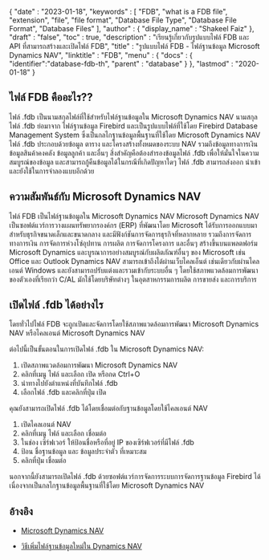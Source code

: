 {
  "date" : "2023-01-18",
  "keywords" : [ "FDB", "what is a FDB file", "extension", "file", "file format", "Database File Type", "Database File Format", "Database Files" ],
  "author" : {
    "display_name" : "Shakeel Faiz"
},
  "draft" : "false",
  "toc" : true,
  "description" : "เรียนรู้เกี่ยวกับรูปแบบไฟล์ FDB และ API ที่สามารถสร้างและเปิดไฟล์ FDB",
  "title" : "รูปแบบไฟล์ FDB - ไฟล์ฐานข้อมูล Microsoft Dynamics NAV",
  "linktitle" : "FDB",
  "menu" : {
    "docs" : {
      "identifier":"database-fdb-th",
      "parent" : "database"
}
},
  "lastmod" : "2020-01-18"
}

## ไฟล์ FDB คืออะไร??

ไฟล์ .fdb เป็นนามสกุลไฟล์ที่ใช้สำหรับไฟล์ฐานข้อมูลใน Microsoft Dynamics NAV นามสกุลไฟล์ .fdb ย่อมาจาก ไฟล์ฐานข้อมูล Firebird และเป็นรูปแบบไฟล์ที่ใช้โดย Firebird Database Management System ซึ่งเป็นกลไกฐานข้อมูลพื้นฐานที่ใช้โดย Microsoft Dynamics NAV ไฟล์ .fdb ประกอบด้วยข้อมูล ตาราง และโครงสร้างทั้งหมดของระบบ NAV รวมถึงข้อมูลทางการเงิน ข้อมูลสินค้าคงคลัง ข้อมูลลูกค้า และอื่นๆ สิ่งสำคัญคือต้องสำรองข้อมูลไฟล์ .fdb เพื่อให้มั่นใจในความสมบูรณ์ของข้อมูล และสามารถกู้คืนข้อมูลได้ในกรณีที่เกิดปัญหาใดๆ ไฟล์ .fdb สามารถส่งออก นำเข้า และยังใช้ในการจำลองแบบอีกด้วย

## ความสัมพันธ์กับ Microsoft Dynamics NAV

ไฟล์ FDB เป็นไฟล์ฐานข้อมูลใน Microsoft Dynamics NAV Microsoft Dynamics NAV เป็นซอฟต์แวร์การวางแผนทรัพยากรองค์กร (ERP) ที่พัฒนาโดย Microsoft ได้รับการออกแบบมาสำหรับธุรกิจขนาดเล็กและขนาดกลาง และมีฟังก์ชันการจัดการธุรกิจที่หลากหลาย รวมถึงการจัดการทางการเงิน การจัดการห่วงโซ่อุปทาน การผลิต การจัดการโครงการ และอื่นๆ สร้างขึ้นบนแพลตฟอร์ม Microsoft Dynamics และบูรณาการอย่างสมบูรณ์กับผลิตภัณฑ์อื่นๆ ของ Microsoft เช่น Office และ Outlook Dynamics NAV สามารถเข้าถึงได้ผ่านเว็บไคลเอ็นต์ เช่นเดียวกับผ่านไคลเอนต์ Windows และยังสามารถปรับแต่งและรวมเข้ากับระบบอื่น ๆ โดยใช้สภาพแวดล้อมการพัฒนาของตัวเองที่เรียกว่า C/AL มักใช้โดยบริษัทต่างๆ ในอุตสาหกรรมการผลิต การขายส่ง และการบริการ

## เปิดไฟล์ .fdb ได้อย่างไร

โดยทั่วไปไฟล์ FDB จะถูกเปิดและจัดการโดยใช้สภาพแวดล้อมการพัฒนา Microsoft Dynamics NAV หรือไคลเอนต์ Microsoft Dynamics NAV

ต่อไปนี้เป็นขั้นตอนในการเปิดไฟล์ .fdb ใน Microsoft Dynamics NAV:

1. เปิดสภาพแวดล้อมการพัฒนา Microsoft Dynamics NAV
2. คลิกที่เมนู ไฟล์ และเลือก เปิด หรือกด Ctrl+O
3. นำทางไปยังตำแหน่งที่บันทึกไฟล์ .fdb
4. เลือกไฟล์ .fdb และคลิกที่ปุ่ม เปิด

คุณยังสามารถเปิดไฟล์ .fdb ได้โดยเชื่อมต่อกับฐานข้อมูลโดยใช้ไคลเอนต์ NAV

1. เปิดไคลเอนต์ NAV
2. คลิกที่เมนู ไฟล์ และเลือก เชื่อมต่อ
3. ในช่อง เซิร์ฟเวอร์ ให้ป้อนชื่อหรือที่อยู่ IP ของเซิร์ฟเวอร์ที่มีไฟล์ .fdb
4. ป้อน ชื่อฐานข้อมูล และ ข้อมูลประจำตัว ที่เหมาะสม
5. คลิกที่ปุ่ม เชื่อมต่อ

นอกจากนี้ยังสามารถเปิดไฟล์ .fdb ด้วยซอฟต์แวร์การจัดการระบบการจัดการฐานข้อมูล Firebird ได้ เนื่องจากเป็นกลไกฐานข้อมูลพื้นฐานที่ใช้โดย Microsoft Dynamics NAV

## อ้างอิง
* [Microsoft Dynamics NAV](https://dynamics.microsoft.com/en-us/nav-erp/)

* [วิธีเพิ่มไฟล์ฐานข้อมูลใหม่ใน Dynamics NAV](https://learn.microsoft.com/en-us/dynamics-nav/how-to--add-new-database-files)


